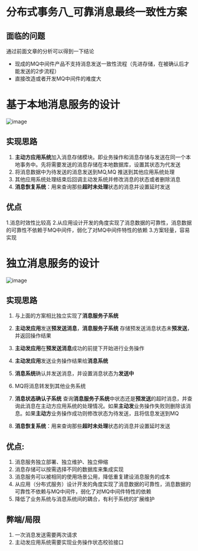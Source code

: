 # 分布式事务八_可靠消息最终一致性方案

## 面临的问题
通过前面文章的分析可以得到一下结论
* 现成的MQ中间件产品不支持消息发送一致性流程（先进存储，在被确认后才能发送的2步流程）
* 直接改造或者开发MQ中间件的难度大

# 基于本地消息服务的设计

![image](https://github.com/csy512889371/learnDoc/blob/master/image/2018/fbs1/13.png)

## 实现思路
1) **主动方应用系统**加入消息存储模块。即业务操作和消息存储与发送在同一个本地事务中。先将需要发送的消息存储在本地数据库，设置其状态为代发送
2) 将消息数据中为待发送的消息发送到MQ,MQ 推送到其他应用系统处理
3) 其他应用系统处理结束后回调主动发系统并修改消息的状态或者删除消息
4) **消息恢复系统**：用来查询那些**超时未处理**状态的消息并设置延时发送

## 优点
1.消息时效性比较高
2.从应用设计开发的角度实现了消息数据的可靠性，消息数据的可靠性不依赖于MQ中间件，弱化了对MQ中间件特性的依赖
3.方案轻量，容易实现

# 独立消息服务的设计

![image](https://github.com/csy512889371/learnDoc/blob/master/image/2018/fbs1/14.png)

## 实现思路
1) 与上面的方案相比独立实现了**消息服务子系统**
2) **主动发应用**发送**预发送消息**，**消息服务子系统** 存储预发送消息状态未**预发送**，并返回操作结果
3) **主动发应用**在**预发送消息**成功的前提下开始进行业务操作
4) **主动发应用**发送业务操作结果给**消息系统**
5) **消息系统**确认并发送消息，并设置消息状态为**发送中**
6) MQ将消息转发到其他业务系统

7) **消息状态确认子系统** 查询**消息服务子系统**中状态还是**预发送**的超时消息，并查询此消息在主动方应用系统的处理情况。如果**主动发**业务操作失败则删除该消息。如果**主动方**业务操作成功则修改状态为待发送，且将信息发送到MQ
4) **消息恢复系统**：用来查询那些**超时未处理**状态的消息并设置延时发送


## 优点:

1) 消息服务独立部署、独立维护、独立伸缩
2) 消息存储可以按需选择不同的数据库来集成实现
3) 消息服务可以被相同的使用场景公用，降低重复建设消息服务的成本
4) 从应用（分布式服务）设计开发的角度实现了消息数据的可靠性，消息数据的可靠性不依赖与MQ中间件，弱化了对MQ中间件特性的依赖
5) 降低了业务系统与消息系统间的耦合，有利于系统的扩展维护

## 弊端/局限
1) 一次消息发送需要两次请求
2) 主动发应用系统需要实现业务操作状态校验接口


